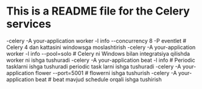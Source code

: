 # This is a README file for the Celery services
-celery -A your-application worker -l info --concurrency 8 -P eventlet # Celery 4 dan kattasini windowsga moslashtirish
-celery -A your-application worker -l info --pool=solo # Celery ni Windows bilan integratsiya qilishda worker ni ishga tushuradi
-celery -A your-application beat -l info # Periodic tasklarni ishga tushuradi periodic task larni ishga tushuradi
-celery -A your-application flower --port=5001 # flowerni ishga tushurish
-celery -A your-application beat # beat mavjud schedule orqali ishga tushirish